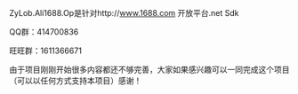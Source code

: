 
ZyLob.Ali1688.Op是针对http://www.1688.com 开放平台.net Sdk

QQ群：414700836

旺旺群：1611366671

由于项目刚刚开始很多内容都还不够完善，大家如果感兴趣可以一同完成这个项目（可以以任何方式支持本项目）感谢！
